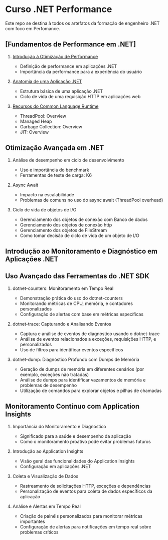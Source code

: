 
# Curso .NET Performance

Este repo se destina à todos os artefatos da formação de engenheiro .NET com foco em Perfomance.

## [Fundamentos de Performance em .NET]

1. [Introdução à Otimização de Performance](Fundamentos%20de%20Performance%20em%20.NET/Introdução%20à%20Otimização%20de%20Performance.md)
   - Definição de performance em aplicações .NET
   - Importância da performance para a experiência do usuário

2. [Anatomia de uma Aplicação .NET](./Fundamentos%20de%20Performance%20em%20.NET/Anatomia%20de%20uma%20Aplicação%20.NET.md)
   - Estrutura básica de uma aplicação .NET
   - Ciclo de vida de uma requisição HTTP em aplicações web

3. [Recursos do Common Language Runtime](./Fundamentos%20de%20Performance%20em%20.NET/Recursos%20do%20Common%20Language%20Runtime.md)
   - ThreadPool: Overview
   - Managed Heap
   - Garbage Collection: Overview
   - JIT: Overview

## Otimização Avançada em .NET

1. Análise de desempenho em ciclo de desenvolvimento
   - Uso e importância do benchmark
   - Ferramentas de teste de carga: K6

2. Async Await
   - Impacto na escalabilidade
   - Problemas de comuns no uso do async await (ThreadPool overhead)

3. Ciclo de vida de objetos de I/O
   - Gerenciamento dos objetos de conexão com Banco de dados
   - Gerenciamento dos objetos de conexão http
   - Gerenciamento dos objetos de FileStream
   - Como tomar decisão de ciclo de vida de um objeto de I/O

## Introdução ao Monitoramento e Diagnóstico em Aplicações .NET



## Uso Avançado das Ferramentas do .NET SDK

1. dotnet-counters: Monitoramento em Tempo Real
   - Demonstração prática do uso do dotnet-counters
   - Monitorando métricas de CPU, memória, e contadores personalizados
   - Configuração de alertas com base em métricas específicas

2. dotnet-trace: Capturando e Analisando Eventos
   - Captura e análise de eventos de diagnóstico usando o dotnet-trace
   - Análise de eventos relacionados a exceções, requisições HTTP, e personalizados
   - Uso de filtros para identificar eventos específicos

3. dotnet-dump: Diagnóstico Profundo com Dumps de Memória
   - Geração de dumps de memória em diferentes cenários (por exemplo, exceções não tratadas)
   - Análise de dumps para identificar vazamentos de memória e problemas de desempenho
   - Utilização de comandos para explorar objetos e pilhas de chamadas

## Monitoramento Contínuo com Application Insights

1. Importância do Monitoramento e Diagnóstico
   - Significado para a saúde e desempenho da aplicação
   - Como o monitoramento proativo pode evitar problemas futuros

2. Introdução ao Application Insights
   - Visão geral das funcionalidades do Application Insights
   - Configuração em aplicações .NET

3. Coleta e Visualização de Dados
   - Rastreamento de solicitações HTTP, exceções e dependências
   - Personalização de eventos para coleta de dados específicos da aplicação

4. Análise e Alertas em Tempo Real
   - Criação de painéis personalizados para monitorar métricas importantes
   - Configuração de alertas para notificações em tempo real sobre problemas críticos
